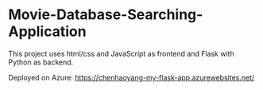 # Movie-Database-Searching-Application

This project uses html/css and JavaScript as frontend and Flask with Python as backend.

Deployed on Azure: https://chenhaoyang-my-flask-app.azurewebsites.net/
